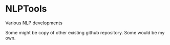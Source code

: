 # NLPTools
Various NLP developments

Some might be copy of other existing github repository.
Some would be my own.
